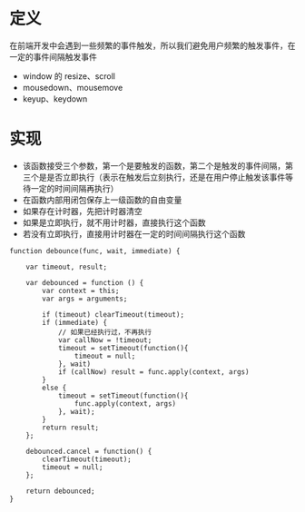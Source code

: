 # 定义
在前端开发中会遇到一些频繁的事件触发，所以我们避免用户频繁的触发事件，在一定的事件间隔触发事件
- window 的 resize、scroll
- mousedown、mousemove
- keyup、keydown

# 实现
- 该函数接受三个参数，第一个是要触发的函数，第二个是触发的事件间隔，第三个是是否立即执行（表示在触发后立刻执行，还是在用户停止触发该事件等待一定的时间间隔再执行）
- 在函数内部用闭包保存上一级函数的自由变量
- 如果存在计时器，先把计时器清空
- 如果是立即执行，就不用计时器，直接执行这个函数
- 若没有立即执行，直接用计时器在一定的时间间隔执行这个函数
```
function debounce(func, wait, immediate) {

    var timeout, result;

    var debounced = function () {
        var context = this;
        var args = arguments;

        if (timeout) clearTimeout(timeout);
        if (immediate) {
            // 如果已经执行过，不再执行
            var callNow = !timeout;
            timeout = setTimeout(function(){
                timeout = null;
            }, wait)
            if (callNow) result = func.apply(context, args)
        }
        else {
            timeout = setTimeout(function(){
                func.apply(context, args)
            }, wait);
        }
        return result;
    };

    debounced.cancel = function() {
        clearTimeout(timeout);
        timeout = null;
    };

    return debounced;
}
```

